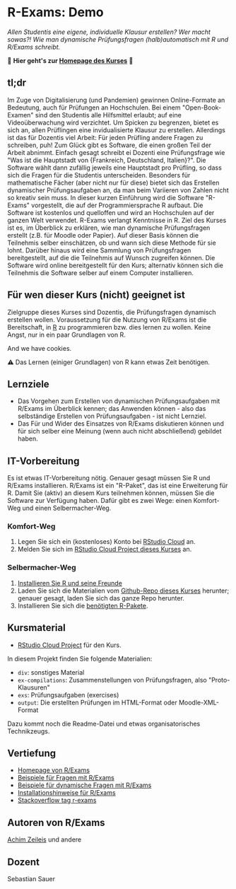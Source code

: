 # R-Exams: Demo


*Allen Studentis eine eigene, individuelle Klausur erstellen? Wer macht sowas?!* 
*Wie man dynamische Prüfungsfragen (halb)automatisch mit R und R/Exams schreibt.*

🔗 **Hier geht's zur [Homepage des Kurses](https://sebastiansauer.github.io/r-exams-demo/)** 🔗


## tl;dr

Im Zuge von Digitalisierung (und Pandemien) gewinnen Online-Formate an Bedeutung, auch für Prüfungen an Hochschulen. 
Bei einem "Open-Book-Examen" sind den Studentis alle Hilfsmittel erlaubt; auf eine Videoüberwachung wird verzichtet. 
Um Spicken zu begrenzen, bietet es sich an, allen Prüflingen eine invidualisierte Klausur zu erstellen. 
Allerdings ist das für Dozentis viel Arbeit: Für jeden Prüfling andere Fragen zu schreiben, puh! 
Zum Glück gibt es Software, die einen großen Teil der Arbeit abnimmt. 
Einfach gesagt schreibt ei Dozenti eine Prüfungsfrage wie "Was ist die Hauptstadt von {Frankreich, Deutschland, Italien}?". 
Die Software wählt dann zufällig jeweils eine Hauptstadt pro Prüfling, so dass sich die Fragen für die Studentis unterscheiden. 
Besonders für mathematische Fächer (aber nicht nur für diese) bietet sich das Erstellen dynamischer Prüfungsaufgaben an, 
da man beim Variieren von Zahlen nicht so kreativ sein muss. 
In dieser kurzen Einführung wird die Software "R-Exams" vorgestellt, die auf der Programmiersprache R aufbaut. 
Die Software ist kostenlos und quelloffen und wird an Hochschulen auf der ganzen Welt verwendet. 
R-Exams verlangt Kenntnisse in R. Ziel des Kurses ist es, im Überblick zu erklären, 
wie man dynamische Prüfungsfragen erstellt (z.B. für Moodle oder Papier). 
Auf dieser Basis können die Teilnehmis selber einschätzen, ob und wann sich diese Methode für sie lohnt. 
Darüber hinaus wird eine Sammlung von Prüfungsfragen bereitgestellt, auf die die Teilnehmis auf Wunsch zugreifen können. 
Die Software wird online bereitgestellt für den Kurs; alternativ können sich die Teilnehmis die Software selber auf einem Computer installieren.

## Für wen dieser Kurs (nicht) geeignet ist

Zielgruppe dieses Kurses sind Dozentis, die Prüfungsfragen dynamisch erstellen wollen.
Voraussetzung für die Nutzung von R/Exams ist die Bereitschaft, in [R](https://www.r-project.org/) zu programmieren bzw. dies lernen zu wollen.
Keine Angst, nur in ein paar Grundlagen von R.

And we have cookies.

⚠️ Das Lernen (einiger Grundlagen) von R kann etwas Zeit benötigen.


## Lernziele

- Das Vorgehen zum Erstellen von dynamischen Prüfungsaufgaben mit R/Exams im Überblick kennen; das Anwenden können - also das selbständige Erstellen von Prüfungsaufgaben - ist nicht Lernziel.
- Das Für und Wider des Einsatzes von R/Exams diskutieren können und für sich selber eine Meinung (wenn auch nicht abschließend) gebildet haben.


## IT-Vorbereitung

Es ist etwas IT-Vorbereitung nötig.
Genauer gesagt müssen Sie R und R/Exams installieren.
R/Exams ist ein "R-Paket", das ist eine Erweiterung für R.
Damit Sie (aktiv) an diesem Kurs teilnehmen können,
müssen Sie die Software zur Verfügung haben.
Dafür gibt es zwei Wege: einen Komfort-Weg und einen Selbermacher-Weg.

### Komfort-Weg

1. Legen Sie sich ein (kostenloses) Konto bei [RStudio Cloud](https://rstudio.cloud/) an.
2. Melden Sie sich im [RStudio Cloud Project dieses Kurses](https://rstudio.cloud/project/33243549) an.

### Selbermacher-Weg

1. [Installieren Sie R und seine Freunde](https://data-se.netlify.app/2021/11/30/installation-von-r-und-seiner-freunde/)
2. Laden Sie sich die Materialien vom [Github-Repo dieses Kurses](https://github.com/sebastiansauer/r-exams-demo) herunter; genauer gesagt, laden Sie sich das ganze Repo herunter.
3. Installieren Sie sich die [benötigten R-Pakete](https://github.com/sebastiansauer/r-exams-demo/blob/main/div/r-pckgs.R).


## Kursmaterial

- [RStudio Cloud Project](https://rstudio.cloud/project/33243549) für den Kurs.
 

In diesem Projekt finden Sie folgende Materialien:

  - `div`: sonstiges Material
  - `ex-compilations`:  Zusammenstellungen von Prüfungsfragen, also "Proto-Klausuren"
  - `exs`: Prüfungsaufgaben (exercises)
  - `output`: Die erstellten Prüfungen im HTML-Format oder Moodle-XML-Format
  
Dazu kommt noch die Readme-Datei und etwas organisatorisches Technikzeugs.



## Vertiefung

- [Homepage von R/Exams](http://www.r-exams.org/)
- [Beispiele für Fragen mit R/Exams](http://www.r-exams.org/templates/)
- [Beispiele für dynamische Fragen mit R/Exams](http://www.r-exams.org/intro/dynamic/)
- [Installationshinweise für R/Exams](http://www.r-exams.org/tutorials/installation/)
- [Stackoverflow tag r-exams](https://stackoverflow.com/questions/tagged/r-exams)



## Autoren von R/Exams

[Achim Zeileis](http://www.r-exams.org/contact/) und andere


## Dozent

Sebastian Sauer
